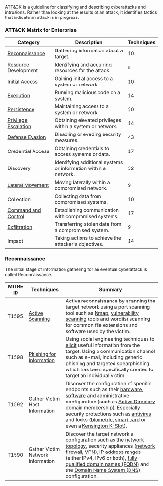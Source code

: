 
ATT&CK is a guideline for classifying and describing cyberattacks and intrusions. Rather than looking at the results of an attack, it identifies tactics that indicate an attack is in progress.

### ATT&CK Matrix for Enterprise

|Category|Description|Techniques|
|---|---|---|
|[Reconnaissance](https://en.wikipedia.org/wiki/Reconnaissance "Reconnaissance")|Gathering information about a target.|10|
|Resource Development|Identifying and acquiring resources for the attack.|8|
|Initial Access|Gaining initial access to a system or network.|10|
|[Execution](https://en.wikipedia.org/wiki/Execution_(computing) "Execution (computing)")|Running malicious code on a system.|14|
|[Persistence](https://en.wikipedia.org/wiki/Persistence_(computer_science) "Persistence (computer science)")|Maintaining access to a system or network.|20|
|[Privilege Escalation](https://en.wikipedia.org/wiki/Privilege_escalation "Privilege escalation")|Obtaining elevated privileges within a system or network.|14|
|[Defense Evasion](https://en.wikipedia.org/wiki/Evasion_(network_security) "Evasion (network security)")|Disabling or evading security measures.|43|
|Credential Access|Obtaining credentials to access systems or data.|17|
|Discovery|Identifying additional systems or information within a network.|32|
|[Lateral Movement](https://en.wikipedia.org/wiki/Network_Lateral_Movement "Network Lateral Movement")|Moving laterally within a compromised network.|9|
|Collection|Collecting data from compromised systems.|10|
|[Command and Control](https://en.wikipedia.org/wiki/Botnet#Command_and_control "Botnet")|Establishing communication with compromised systems.|17|
|[Exfiltration](https://en.wikipedia.org/wiki/Data_theft "Data theft")|Transferring stolen data from a compromised system.|9|
|Impact|Taking actions to achieve the attacker's objectives.|14|

### Reconnaissance

The initial stage of information gathering for an eventual cyberattack is called Reconnaissance.

|MITRE ID|Techniques|Summary|
|---|---|---|
|T1595|[Active Scanning](https://en.wikipedia.org/wiki/Port_scanning "Port scanning")|Active reconnaissance by scanning the target network using a port scanning tool such as [Nmap](https://en.wikipedia.org/wiki/Nmap "Nmap"), [vulnerability scanning](https://en.wikipedia.org/wiki/Vulnerability_scanner "Vulnerability scanner") tools and wordlist scanning for common file extensions and software used by the victim.|
|T1598|[Phishing for Information](https://en.wikipedia.org/wiki/Phishing "Phishing")|Using social engineering techniques to [elicit](https://en.wikipedia.org/wiki/Elicitation_technique "Elicitation technique") useful information from the target. Using a communication channel such as e-mail, including generic phishing and targeted spearphishing which has been specifically created to target an individual victim|
|T1592|Gather Victim Host Information|Discover the configuration of specific endpoints such as their [hardware](https://en.wikipedia.org/wiki/Computer_hardware "Computer hardware"), [software](https://en.wikipedia.org/wiki/Software "Software") and administrative configuration (such as [Active Directory](https://en.wikipedia.org/wiki/Active_Directory "Active Directory") domain membership). Especially security protections such as [antivirus](https://en.wikipedia.org/wiki/Antivirus "Antivirus") and locks ([biometric](https://en.wikipedia.org/wiki/Biometric "Biometric"), [smart card](https://en.wikipedia.org/wiki/Smart_card "Smart card") or even a [Kensington K-Slot](https://en.wikipedia.org/wiki/Kensington_lock "Kensington lock")).|
|T1590|Gather Victim Network Information|Discover the target network's configuration such as the [network topology](https://en.wikipedia.org/wiki/Network_topology "Network topology"), security appliances ([network firewall](https://en.wikipedia.org/wiki/Firewall_(computing) "Firewall (computing)"), [VPN](https://en.wikipedia.org/wiki/VPN "VPN")), [IP address](https://en.wikipedia.org/wiki/IP_address "IP address") ranges (either IPv4, IPv6 or both), [fully qualified domain names (FQDN)](https://en.wikipedia.org/wiki/Fully_qualified_domain_name "Fully qualified domain name") and the [Domain Name System (DNS)](https://en.wikipedia.org/wiki/Domain_Name_System "Domain Name System") configuration.|
